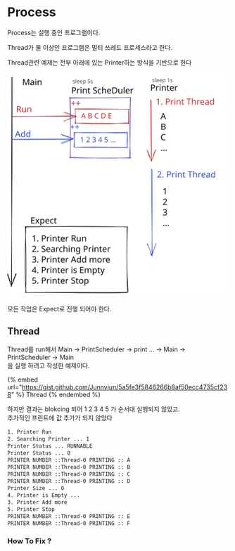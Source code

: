 # Process

Process는 실행 중인 프로그램이다.

Thread가 둘 이상인 프로그램은 멀티 쓰레드 프로세스라고 한다.



Thread관련 예제는 전부 아래에 있는  Printer하는 방식을 기반으로 한다

<img src="../../../.gitbook/assets/file.drawing.svg" alt="" class="gitbook-drawing">

모든 작업은 Expect로 진행 되어야 한다.



## Thread

Thread를 run해서 Main -> PrintScheduler -> print ... -> Main -> PrintScheduler -> Main\
을 실행 하려고 작성한 예제이다.

{% embed url="https://gist.github.com/Junnyjun/5a5fe3f5846266b8af50ecc4735cf238" %}
Thread
{% endembed %}

하지만 결과는 blokcing 되어 1 2 3 4 5 가 순서대 실행되지 않았고.\
추가적인 프린트에 값 추가가 되지 않았다

```basic
1. Printer Run
2. Searching Printer ... 1
Printer Status ... RUNNABLE
Printer Status ... 0
PRINTER NUMBER ::Thread-0 PRINTING :: A
PRINTER NUMBER ::Thread-0 PRINTING :: B
PRINTER NUMBER ::Thread-0 PRINTING :: C
PRINTER NUMBER ::Thread-0 PRINTING :: D
Printer Size ... 0
4. Printer is Empty ...
3. Printer Add more
5. Printer Stop
PRINTER NUMBER ::Thread-0 PRINTING :: E
PRINTER NUMBER ::Thread-0 PRINTING :: F
```



### How To Fix ?
